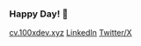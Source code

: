 ### Happy Day! 👋

<!--
**iamsahilchandel/iamsahilchandel** is a ✨ _special_ ✨ repository because its `README.md` (this file) appears on your GitHub profile.

Here are some ideas to get you started:

- 🔭 I’m currently working on ...
- 🌱 I’m currently learning ...
- 👯 I’m looking to collaborate on ...
- 🤔 I’m looking for help with ...
- 💬 Ask me about ...
- 📫 How to reach me: ...
- 😄 Pronouns: ...
- ⚡ Fun fact: ...
-->
[cv.100xdev.xyz](https://cv.100xdev.xyz)
[LinkedIn](https://www.linkedin.com/in/iamsahilchandel/)
[Twitter/X](https://x.com/iamsahilchandel)
